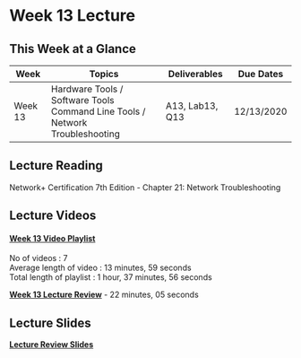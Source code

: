 # Week 13 Lecture

## This Week at a Glance

| Week | Topics |  Deliverables | Due Dates |
| --- | --- | --- | --- |
| Week 13 | Hardware Tools / Software Tools <br> Command Line Tools / Network Troubleshooting| A13, Lab13, Q13 | 12/13/2020 |

## Lecture Reading

Network+ Certification 7th Edition - Chapter 21: Network Troubleshooting

## Lecture Videos

#### [Week 13 Video Playlist](https://www.youtube.com/playlist?list=PLuUSWzFVaPps0YhTQtMM0GhHcwuQzKZmK) <br>
No of videos : 7 <br>
Average length of video : 13 minutes, 59 seconds<br>
Total length of playlist : 1 hour, 37 minutes, 56 seconds<br>

**[Week 13 Lecture Review](https://uri.techsmithrelay.com/y0kA)** - 22 minutes, 05 seconds


## Lecture Slides

**[Lecture Review Slides](week13-lecture-notes.pdf)**
